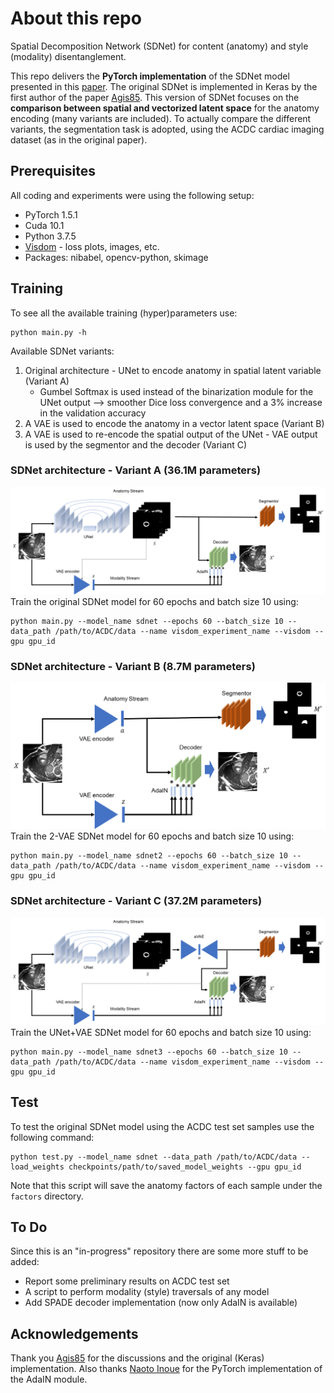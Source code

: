 # About this repo
Spatial Decomposition Network (SDNet) for content (anatomy) and style (modality) disentanglement.

This repo delivers the **PyTorch implementation** of the SDNet model presented in this [paper](https://www.sciencedirect.com/science/article/abs/pii/S1361841519300684). The original SDNet is implemented in Keras by the first author of the paper [Agis85](https://github.com/agis85/anatomy_modality_decomposition). This version of SDNet focuses on the **comparison between spatial and vectorized latent space** for the anatomy encoding (many variants are included). To actually compare the different variants, the segmentation task is adopted, using the ACDC cardiac imaging dataset (as in the original paper).

## Prerequisites
All coding and experiments were using the following setup:
* PyTorch 1.5.1
* Cuda 10.1
* Python 3.7.5
* [Visdom](https://github.com/facebookresearch/visdom) - loss plots, images, etc.
* Packages: nibabel, opencv-python, skimage

## Training
To see all the available training (hyper)parameters use:
```
python main.py -h
```

Available SDNet variants:
1. Original architecture - UNet to encode anatomy in spatial latent variable (Variant A)
   * Gumbel Softmax is used instead of the binarization module for the UNet output --> smoother Dice loss convergence and a 3% increase in the validation accuracy
2. A VAE is used to encode the anatomy in a vector latent space (Variant B)
3. A VAE is used to re-encode the spatial output of the UNet - VAE output is used by the segmentor and the decoder (Variant C)

### SDNet architecture - Variant A (36.1M parameters)
<img src="./misc/images/sdnet.png" width="750">
Train the original SDNet model for 60 epochs and batch size 10 using:

```
python main.py --model_name sdnet --epochs 60 --batch_size 10 --data_path /path/to/ACDC/data --name visdom_experiment_name --visdom --gpu gpu_id
```

### SDNet architecture - Variant B (8.7M parameters)
<img src="./misc/images/sdnet2.png" width="650">
Train the 2-VAE SDNet model for 60 epochs and batch size 10 using:

```
python main.py --model_name sdnet2 --epochs 60 --batch_size 10 --data_path /path/to/ACDC/data --name visdom_experiment_name --visdom --gpu gpu_id
```

### SDNet architecture - Variant C (37.2M parameters)
<img src="./misc/images/sdnet3.png" width="750">
Train the UNet+VAE SDNet model for 60 epochs and batch size 10 using:

```
python main.py --model_name sdnet3 --epochs 60 --batch_size 10 --data_path /path/to/ACDC/data --name visdom_experiment_name --visdom --gpu gpu_id
```

## Test
To test the original SDNet model using the ACDC test set samples use the following command:

```
python test.py --model_name sdnet --data_path /path/to/ACDC/data --load_weights checkpoints/path/to/saved_model_weights --gpu gpu_id
```

Note that this script will save the anatomy factors of each sample under the ```factors``` directory.

## To Do
Since this is an "in-progress" repository there are some more stuff to be added:
* Report some preliminary results on ACDC test set
* A script to perform modality (style) traversals of any model
* Add SPADE decoder implementation (now only AdaIN is available)

## Acknowledgements
Thank you [Agis85](https://github.com/agis85/anatomy_modality_decomposition) for the discussions and the original (Keras) implementation. Also thanks [Naoto Inoue](https://github.com/naoto0804) for the PyTorch implementation of the AdaIN module. 
